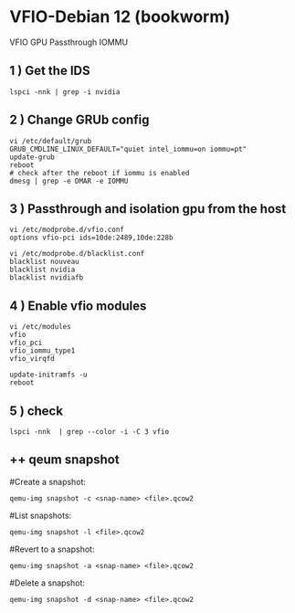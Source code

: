 # VFIO-Debian 12 (bookworm)
VFIO GPU Passthrough IOMMU 

## 1 ) Get the IDS
```
lspci -nnk | grep -i nvidia

```

## 2 ) Change GRUb config

```
vi /etc/default/grub
GRUB_CMDLINE_LINUX_DEFAULT="quiet intel_iommu=on iommu=pt"
update-grub
reboot
# check after the reboot if iommu is enabled 
dmesg | grep -e DMAR -e IOMMU
```
## 3 ) Passthrough and isolation gpu from the host
```
vi /etc/modprobe.d/vfio.conf
options vfio-pci ids=10de:2489,10de:228b
```
```
vi /etc/modprobe.d/blacklist.conf
blacklist nouveau
blacklist nvidia
blacklist nvidiafb
```

## 4 ) Enable vfio modules
```
vi /etc/modules
vfio
vfio_pci
vfio_iommu_type1
vfio_virqfd
```
```
update-initramfs -u
reboot
```

## 5 )  check 

```
lspci -nnk  | grep --color -i -C 3 vfio 
```
## ++ qeum snapshot

#Create a snapshot:
```
qemu-img snapshot -c <snap-name> <file>.qcow2
```
#List snapshots:
```
qemu-img snapshot -l <file>.qcow2
```
#Revert to a snapshot:
```
qemu-img snapshot -a <snap-name> <file>.qcow2
```
#Delete a snapshot:
```
qemu-img snapshot -d <snap-name> <file>.qcow2
```
